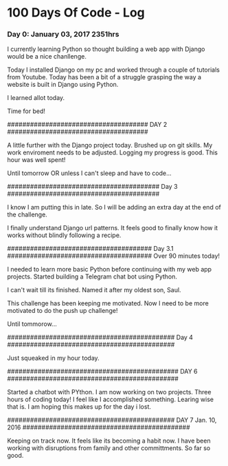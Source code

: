 # 100 Days Of Code - Log

### Day 0: January 03, 2017 2351hrs

I currently learning Python so thought building a web app with Django would be a nice chanllenge.

Today I installed Django on my pc and worked through a couple of tutorials from Youtube. Today has been a
bit of a struggle grasping the way a website is built in Django using Python. 

I learned allot today.

Time for bed!

#####################################
DAY 2
#####################################

A little further with the Django project today. Brushed up on git skills.
My work enviroment needs to be adjusted.
Logging my progress is good. This hour was well spent!

Until tomorrow OR unless I can't sleep and have to code...

########################################
Day 3
########################################

I know I am putting this in late. So I will be adding an extra day at the end of the 
challenge.

I finally understand Django url patterns. It feels good to finally know how it works
without blindly following a recipe.

######################################
Day 3.1
######################################
Over 90 minutes today!

I needed to learn more basic Python before continuing with my web app
projects. Started building a Telegram chat bot using Python. 

I can't wait till its finished. Named it after my oldest son, Saul.

This challenge has been keeping me motivated. Now I need to be more
motivated to do the push up challenge!

Until tommorow...

############################################
Day 4
############################################

Just squeaked in my hour today. 

#############################################
DAY 6 
#############################################

Started a chatbot with PYthon. I am now working on two projects.
Three hours of coding today!
I feel like I accomplished something. Learing wise that is.
I am hoping this makes up for the day i lost.

############################################
DAY 7 Jan. 10, 2016
############################################

Keeping on track now. It feels like its becoming a habit now. I have been working with
disruptions from family and other committments. So far so good.

